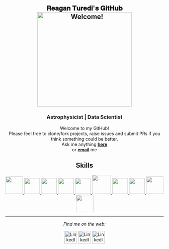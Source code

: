 <div align="center"> 

<h2> 
<div align="center" width="50">
𝐑𝐞𝐚𝐠𝐚𝐧 𝐓𝐮𝐫𝐞𝐝𝐢'𝐬 𝐆𝐢𝐭𝐇𝐮𝐛  
<div align="center" width="50">
<img src="https://github.com/ReaganTuredi/images/blob/main/Game%20On%20(3).gif" alt="Welcome!" width="300"/></h2>
</div>

<div align="center" width="50">

</div>

<div align="center">
<h3 align="center">Astrophysicist | Data Scientist </h3>

Welcome to my GitHub! <br>
Please feel free to clone/fork projects, raise issues and submit PRs if you think something could be better. <br>
Ask me anything <a href="https://github.com/ReaganTuredi/ReaganTuredi/issues/new"><b>here</b></a><br>
or <a href="mailto:reagan.turedi@gmail.com"><b>email</b></a> me

</div>

<div align="center">

<h2> Skills </h2>
<a href=https://www.python.org  = > <img width ='55' src ='https://upload.wikimedia.org/wikipedia/commons/thumb/c/c3/Python-logo-notext.svg/1200px-Python-logo-notext.svg.png'> </a>
<a href= https://www.cplusplus.com= > <img width ='50' src ='https://brandslogos.com/wp-content/uploads/images/large/c-logo.png'> </a>
<a href= https://jupyter.org= > <img width ='50' src ='https://upload.wikimedia.org/wikipedia/commons/thumb/3/38/Jupyter_logo.svg/1280px-Jupyter_logo.svg.png'> </a>
<a href= https://www.javascript.com= > <img width ='50' src ='https://seeklogo.com/images/J/javascript-logo-8892AEFCAC-seeklogo.com.png'> </a>
<a href=https://pytorch.org= > <img width ='50' src ='https://upload.wikimedia.org/wikipedia/commons/thumb/1/10/PyTorch_logo_icon.svg/635px-PyTorch_logo_icon.svg.png'> </a>
<a href= https://www.spyder-ide.org= > <img width ='60' src ='https://d1zx6djv3kb1v7.cloudfront.net/wp-content/media/2020/05/HOW-TO-CODE-IN-PYTHON-USING-SPYDER-6i2tutorials.png'> </a>
<a href= https://www.tensorflow.org= > <img width ='50' src ='https://upload.wikimedia.org/wikipedia/commons/thumb/2/2d/Tensorflow_logo.svg/1200px-Tensorflow_logo.svg.png'> </a>
<a href= = > <img width ='50' src ='https://www.w3.org/html/logo/downloads/HTML5_Badge_512.png'> </a>
<a href= https://www.mysql.com = > <img width ='55' src ='https://www.freepnglogos.com/uploads/logo-mysql-png/logo-mysql-development-mysql-logo-code-icon-9.png'> </a>
<a href= https://www.mathworks.com/products/matlab.html = > <img width ='55' src ='https://upload.wikimedia.org/wikipedia/commons/2/21/Matlab_Logo.png'> </a>  
 
---

<i>Find me on the web:</i><br>

  <!-- <a target="_blank" href="https://www.linkedin.com/in/reagan-turedi-436855226/">🇱​🇮​🇳​🇰​🇪​🇩​🇮​🇳​</a> ●
-->

<a href="https://www.linkedin.com/in/reagan-turedi-436855226/" target="_blank"><img src="https://clipground.com/images/linkedin-background-clipart-5.png" width = 40px alt="LinkedIn"></a>
  <a href="https://twitter.com/Reagan_Turedi" target="_blank"><img src="https://www.pngkey.com/png/full/2-27646_twitter-logo-png-transparent-background-logo-twitter-png.png" width = 40px alt="LinkedIn"></a>
   <a href="https://www.reddit.com/user/Reagan__Turedi" target="_blank"><img src="https://external-preview.redd.it/iDdntscPf-nfWKqzHRGFmhVxZm4hZgaKe5oyFws-yzA.png?width=720&auto=webp&s=be9d031a2551b47bcd40ec45feec636d42a32127" width = 40px alt="LinkedIn"></a>
 


</div>

<!-- [🇱​🇮​🇳​🇰​🇪​🇩​🇮​🇳​](https://www.linkedin.com/in/reagan-turedi-436855226/)
